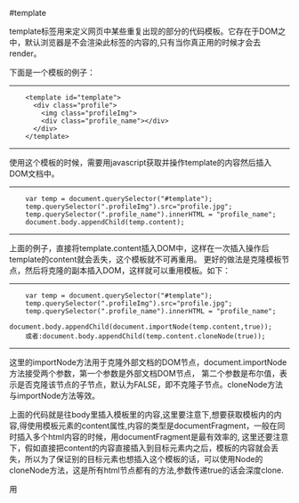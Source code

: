 #template

template标签用来定义网页中某些重复出现的部分的代码模板。它存在于DOM之中，默认浏览器是不会渲染此标签的内容的,只有当你真正用的时候才会去render。 

下面是一个模板的例子：

----------------------------------
        <template id="template">
          <div class="profile">
            <img class="profileImg">
            <div class="profile_name"></div>
          </div>
        </template>
----------------------------------
    
使用这个模板的时候，需要用javascript获取并操作template的内容然后插入DOM文档中。

----------------------------------
        var temp = document.querySelector("#template");
        temp.querySelector(".profileImg").src="profile.jpg";
        temp.querySelector(".profile_name").innerHTML = "profile_name";
        document.body.appendChild(temp.content);
----------------------------------

上面的例子，直接将template.content插入DOM中，这样在一次插入操作后template的content就会丢失，这个模板就不可再重用。
更好的做法是克隆模板节点，然后将克隆的副本插入DOM，这样就可以重用模板。如下：
  
 ----------------------------------
        var temp = document.querySelector("#template");
        temp.querySelector(".profileImg").src="profile.jpg";
        temp.querySelector(".profile_name").innerHTML = "profile_name";
           document.body.appendChild(document.importNode(temp.content,true));
        或者:document.body.appendChild(temp.content.cloneNode(true));
----------------------------------
      
这里的importNode方法用于克隆外部文档的DOM节点，document.importNode方法接受两个参数，第一个参数是外部文档DOM节点，
第二个参数是布尔值，表示是否克隆该节点的子节点，默认为FALSE，即不克隆子节点。cloneNode方法与importNode方法等效。
  
上面的代码就是往body里插入模板里的内容,这里要注意下,想要获取模板内的内容,得使用模板元素的content属性,内容的类型是documentFragment，一般在同时插入多个html内容的时候，用documentFragment是最有效率的, 这里还要注意下，假如直接把content的内容直接插入到目标元素内之后，模板的内容就会丢失，所以为了保证别的目标元素也想插入这个模板的话，可以使用Node的cloneNode方法，这是所有html节点都有的方法,参数传递true的话会深度clone.

用 <template> 来包裹内容为我们提供了几个重要属性。

*   它的内容在激活之前一直处于惰性状态。本质上，这些标记就是隐藏的 DOM，它们不会被渲染。

*   处于模板中的内容不会有副作用。脚本不会运行，图片不会加载，音频不会播放，...直到模板被使用。

*   内容不在文档中。在主页面使用 document.getElementById() 或 querySelector() 不会返回模板的子节点。

模板能够被放置在任何位置，包括 <head>，<body>，或 <frameset>，并且任何能够出现在以上元素中的内容都可以放到模板中。 注意，"任何位置"意味着 <template> 能够安全的出现在 HTML 解析器不允许出现的位置...几乎可以作为任何内容模型的子节点。 它也可以作为 <table> 或 <select> 的子元素
  
